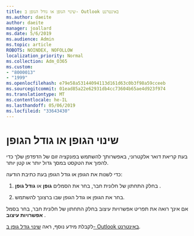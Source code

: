 ```yaml
---
title: שינוי הגופן או גודל הגופן ב- Outlook באינטרנט
ms.author: daeite
author: daeite
manager: joallard
ms.date: 5/6/2019
ms.audience: Admin
ms.topic: article
ROBOTS: NOINDEX, NOFOLLOW
localization_priority: Normal
ms.collection: Adm_O365
ms.custom:
- "8000013"
- "1999"
ms.openlocfilehash: e79e58a53144094113d161d63c0b3f98a59cceeb
ms.sourcegitcommit: 01ead85a22e62931db4cc73604b65ae4d923f974
ms.translationtype: MT
ms.contentlocale: he-IL
ms.lasthandoff: 05/06/2019
ms.locfileid: "33643430"
---
```

# <a name="change-font-or-font-size"></a>שינוי הגופן או גודל הגופן

בעת קריאת דואר אלקטרוני, באפשרותך להשתמש בפונקציה זום של הדפדפן שלך כדי להפוך את הטקסט במסך גדול יותר או קטן יותר.
  
כדי לשנות את הגופן או גודל הגופן בעת כתיבת הודעה:
  
1. בחלק התחתון של חלונית חבר, בחר את הסמלים **גופן** או **גודל גופן** .
    
2. בחר את הגופן או גודל הגופן שבו ברצונך להשתמש.
    
אם אינך רואה את תפריט אפשרויות עיצוב בחלק התחתון של חלונית חבר, בחר בסמל **אפשרויות עיצוב** .
  
לקבלת מידע נוסף, ראה [שינוי גודל גופן ב- Outlook באינטרנט](https://support.office.com/article/43a2137f-8c3c-46df-af4a-73a12c9bb86e).